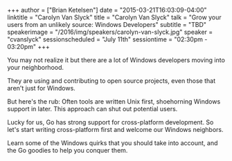 +++
author = ["Brian Ketelsen"]
date = "2015-03-21T16:03:09-04:00"
linktitle = "Carolyn Van Slyck"
title = "Carolyn Van Slyck"
talk = "Grow your users from an unlikely source: Windows Developers"
subtitle = "TBD"
speakerimage = "/2016/img/speakers/carolyn-van-slyck.jpg"
speaker = "cvanslyck"
sessionscheduled = "July 11th"
sessiontime = "02:30pm - 03:20pm"
+++

You may not realize it but there are a lot of Windows developers moving into your neighborhood.

They are using and contributing to open source projects, even those that aren't just for Windows.

But here's the rub: Often tools are written Unix first, shoehorning Windows support in later. This approach can shut out potential users.

Lucky for us, Go has strong support for cross-platform development. So let's start writing cross-platform first and welcome our Windows neighbors.

Learn some of the Windows quirks that you should take into account, and the Go goodies to help you conquer them.
